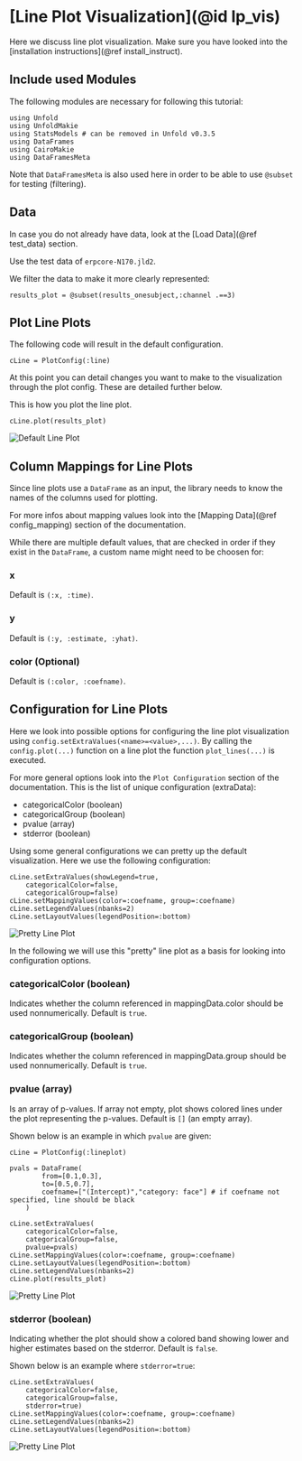 # [Line Plot Visualization](@id lp_vis)

Here we discuss line plot visualization. 
Make sure you have looked into the [installation instructions](@ref install_instruct).

## Include used Modules
The following modules are necessary for following this tutorial:
```
using Unfold
using UnfoldMakie
using StatsModels # can be removed in Unfold v0.3.5
using DataFrames
using CairoMakie
using DataFramesMeta
```
Note that `DataFramesMeta` is also used here in order to be able to use `@subset` for testing (filtering).

## Data
In case you do not already have data, look at the [Load Data](@ref test_data) section. 

Use the test data of `erpcore-N170.jld2`.

We filter the data to make it more clearly represented:
```
results_plot = @subset(results_onesubject,:channel .==3)
```

## Plot Line Plots

The following code will result in the default configuration. 
```
cLine = PlotConfig(:line)
```
At this point you can detail changes you want to make to the visualization through the plot config. These are detailed further below. 

This is how you plot the line plot.
```
cLine.plot(results_plot)
```

![Default Line Plot](../images/line_plot_default.png)

## Column Mappings for Line Plots

Since line plots use a `DataFrame` as an input, the library needs to know the names of the columns used for plotting.

For more infos about mapping values look into the [Mapping Data](@ref config_mapping) section of the documentation.

While there are multiple default values, that are checked in order if they exist in the `DataFrame`, a custom name might need to be choosen for:

### x
Default is `(:x, :time)`.

### y
Default is `(:y, :estimate, :yhat)`.

### color (Optional)
Default is `(:color, :coefname)`.


## Configuration for Line Plots

Here we look into possible options for configuring the line plot visualization using `config.setExtraValues(<name>=<value>,...)`.
By calling the `config.plot(...)` function on a line plot the function `plot_lines(...)` is executed.

For more general options look into the `Plot Configuration` section of the documentation.
This is the list of unique configuration (extraData):
- categoricalColor (boolean)
- categoricalGroup (boolean)
- pvalue (array)
- stderror (boolean)

Using some general configurations we can pretty up the default visualization. Here we use the following configuration:
```
cLine.setExtraValues(showLegend=true,
    categoricalColor=false,
    categoricalGroup=false)
cLine.setMappingValues(color=:coefname, group=:coefname)
cLine.setLegendValues(nbanks=2)
cLine.setLayoutValues(legendPosition=:bottom)
```

![Pretty Line Plot](../images/line_plot_pretty.png)

In the following we will use this "pretty" line plot as a basis for looking into configuration options.


### categoricalColor (boolean)
Indicates whether the column referenced in mappingData.color should be used nonnumerically.
Default is `true`.


### categoricalGroup (boolean)
Indicates whether the column referenced in mappingData.group should be used nonnumerically.
Default is `true`.


### pvalue (array)
Is an array of p-values. If array not empty, plot shows colored lines under the plot representing the p-values. 
Default is `[]` (an empty array).

Shown below is an example in which `pvalue` are given:
```
cLine = PlotConfig(:lineplot)

pvals = DataFrame(
		from=[0.1,0.3],
		to=[0.5,0.7],
		coefname=["(Intercept)","category: face"] # if coefname not specified, line should be black
	)

cLine.setExtraValues(
    categoricalColor=false,
    categoricalGroup=false,
    pvalue=pvals)
cLine.setMappingValues(color=:coefname, group=:coefname)
cLine.setLayoutValues(legendPosition=:bottom)
cLine.setLegendValues(nbanks=2)
cLine.plot(results_plot)
```

![Pretty Line Plot](../images/line_plot_p-val.png)


### stderror (boolean)
Indicating whether the plot should show a colored band showing lower and higher estimates based on the stderror. 
Default is `false`.

Shown below is an example where `stderror=true`:
```
cLine.setExtraValues(
    categoricalColor=false,
    categoricalGroup=false,
    stderror=true)
cLine.setMappingValues(color=:coefname, group=:coefname)
cLine.setLegendValues(nbanks=2)
cLine.setLayoutValues(legendPosition=:bottom)
```

![Pretty Line Plot](../images/line_plot_std.png)